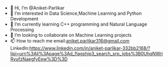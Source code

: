 - 👋 Hi, I’m @Aniket-Parlikar
- 👀 I’m interested in Data Science,Machine Learning and Python Development
- 🌱 I’m currently learning C++ programming and Natural Language Processing
- 💞️ I’m looking to collaborate on Machine Learning projects 
- 📫 How to reach me email:aniket.parlikar316@gmail.com
                      LinkedIn:https://www.linkedin.com/in/aniket-parlikar-332bb2168/?lipi=urn%3Ali%3Apage%3Ad_flagship3_search_srp_jobs%3B0UhqNWriRvufzNaegfyEew%3D%3D


<!---
Aniket-Parlikar/Aniket-Parlikar is a ✨ special ✨ repository because its `README.md` (this file) appears on your GitHub profile.
You can click the Preview link to take a look at your changes.
--->
